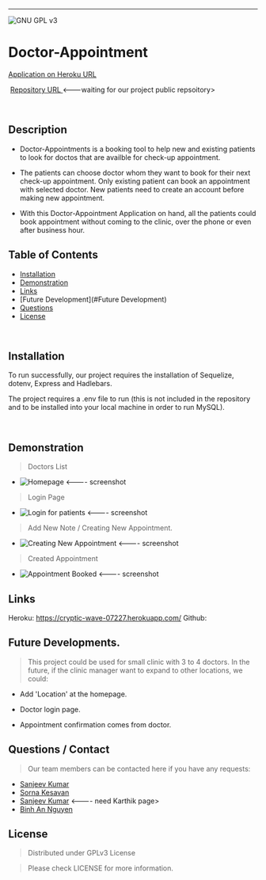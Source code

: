 
----------------------------------
![GNU GPL v3](https://img.shields.io/badge/License-GPLv3-blue.svg)
# Doctor-Appointment 

[Application on Heroku URL  ](https://cryptic-wave-07227.herokuapp.com/)

​
[Repository URL ](https://github.com/SanjeevKumar-DEV/Note-Taker)<---waiting for our project public repsoitory>

​
## Description
- Doctor-Appointments is a booking tool to help new and existing patients to look for doctos that are availble for check-up appointment.

- The patients can choose doctor whom they want to book for their next check-up appointment. Only existing patient can book an appointment with selected doctor. New patients need to create an account before making new appointment.

- With this Doctor-Appointment Application on hand, all the patients could book appointment without coming to the clinic, over the phone or even after business hour. 

## Table of Contents
- [Installation](#Installation)
- [Demonstration](#Demonstration)
- [Links](#Links)
- [Future Development](#Future Development)
- [Questions](#Questions)
- [License](#License)

​
## Installation
​To run successfully, our project requires the installation of Sequelize, dotenv, Express and Hadlebars. 

The project requires a .env file to run (this is not included in the repository and to be installed into your local machine in order to run MySQL).

​
## Demonstration 
> Doctors List 
- ![Homepage](./public/assets/Images/StartApplication.png) <---- screenshot ​

> Login Page ​
- ![Login for patients](./public/assets/Images/RetrieveNotes.png) <---- screenshot 
​
> Add New Note / Creating New Appointment. 
- ![Creating New Appointment](./public/assets/Images/AddNote.png) <---- screenshot 
​
> Created Appointment
- ![Appointment Booked](./public/assets/Images/Delete.png) <---- screenshot 
​
​
## Links ​

Heroku: https://cryptic-wave-07227.herokuapp.com/ 
Github: 
​

## Future Developments. 
> This project could be used for small clinic with 3 to 4 doctors. In the future, if the clinic manager want to expand to other locations, we could: 

- Add 'Location' at the homepage.

- Doctor login page.

- Appointment confirmation comes from doctor. 

## Questions / Contact​
> Our team members can be contacted here if you have any requests: 
- [Sanjeev Kumar](https://github.com/SanjeevKumar-DEV)
- [Sorna Kesavan](https://github.com/alsornak)
- [Sanjeev Kumar](https://github.com/SanjeevKumar-DEV) <---- need Karthik page>
- [Binh An Nguyen](https://github.com/AndyNg0712)

## License
> Distributed under GPLv3 License 

> Please check LICENSE for more information. 